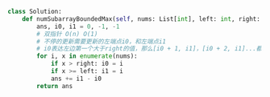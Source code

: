 <!--
 * @Author: yitong 2969413251@qq.com
 * @Date: 2023-07-28 09:49:19
-->
```python
class Solution:
    def numSubarrayBoundedMax(self, nums: List[int], left: int, right: int) -> int:
        ans, i0, i1 = 0, -1, -1
        # 双指针 O(n) O(1)
        # 不停的更新需要更新的左端点i0，和左端点i1
        # i0表达左边第一个大于right的值，那么[i0 + 1, i1]，[i0 + 2, i1]...都是可行的区间
        for i, x in enumerate(nums):
            if x > right: i0 = i
            if x >= left: i1 = i
            ans += i1 - i0
        return ans
```